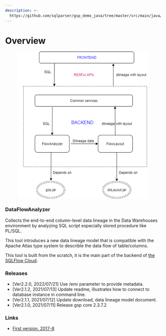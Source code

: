 ```yaml
---
description: >-
  https://github.com/sqlparser/gsp_demo_java/tree/master/src/main/java/demos/dlineage#dataflowanalyzer
---
```


# Overview

<figure><img src="../../.gitbook/assets/sqlflow_components.png" alt=""><figcaption></figcaption></figure>

### DataFlowAnalyzer

Collects the end-to-end column-level data lineage in the Data Warehouses environment by analyzing SQL script especially stored procedure like PL/SQL.

This tool introduces a new data lineage model that is compatible with the Apache Atlas type system to describle the data flow of table/columns.

This tool is built from the scratch, it is the main part of the backend of [the SQLFlow Cloud](https://sqlflow.gudusoft.com).

### Releases

* \[Ver2.2.0, 2022/07/21] Use /env parameter to provide metadata.
* \[Ver2.1.2, 2021/07/13] Update readme, illustrates how to connect to database instance in command line.
* \[Ver2.1.1, 2021/07/12] Update download, data lineage model document.
* \[Ver2.1.0, 2021/07/11] Release gsp core 2.3.7.2

### Links

* [First version, 2017-8](https://github.com/sqlparser/wings/issues/494)
